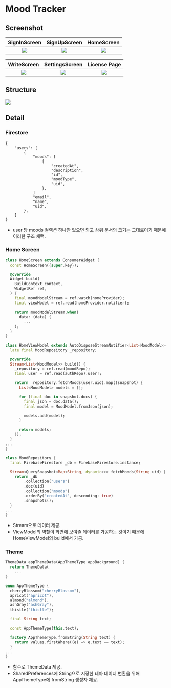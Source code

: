 # Mood Tracker

## Screenshot

| SignInScreen | SignUpScreen | HomeScreen |
| :-: | :-: | :-: |
| <img src="https://github.com/user-attachments/assets/2b8dd956-348a-4cb6-917f-849fce982ea4" with=200/> | <img src="https://github.com/user-attachments/assets/6f3e1f27-c321-4d55-aa56-acdbf49e88df" with=200/> | <img src="https://github.com/user-attachments/assets/9334b08b-af14-4ca0-985e-c2384a7cf51a" with=200/> |

| WriteScreen | SettingsScreen | License Page |
| :-: | :-: | :-: |
| <img src="https://github.com/user-attachments/assets/dea82adb-bfac-460c-864b-887b984f882a" with=200/> | <img src="https://github.com/user-attachments/assets/1757253f-fdf0-478e-829b-aa85cb6c1ef2" with=200/> | <img src="https://github.com/user-attachments/assets/e7b26d4a-2ace-407a-ae0c-fe9131545cc5" with=200/> |

## Structure
<img src="https://github.com/user-attachments/assets/c4c357bf-99f9-454c-8ca4-b7bd3ab08134" />

## Detail

### Firestore
```
{
    "users": [
        {
            "moods": [
                {
                    "createdAt",
                    "description",
                    "id",
                    "moodType",
                    "uid",
                },
            ]
            "email",
            "name",
            "uid",
        },
    ]
}
```
- user 당 moods 컬렉션 하나만 있으면 되고 상위 문서의 크기는 그대로이기 때문에 이러한 구조 채택.


### Home Screen
```dart
class HomeScreen extends ConsumerWidget {
  const HomeScreen({super.key});

  @override
  Widget build(
    BuildContext context,
    WidgetRef ref,
  ) {
    final moodModelStream = ref.watch(homeProvider);
    final viewModel = ref.read(homeProvider.notifier);

    return moodModelStream.when(
      data: (data) {
        ...
    );
  }
}

class HomeViewModel extends AutoDisposeStreamNotifier<List<MoodModel>> {
  late final MoodRepository _repository;

  @override
  Stream<List<MoodModel>> build() {
    _repository = ref.read(moodRepo);
    final user = ref.read(authRepo).user!;

    return _repository.fetchMoods(user.uid).map((snapshot) {
      List<MoodModel> models = [];

      for (final doc in snapshot.docs) {
        final json = doc.data();
        final model = MoodModel.fromJson(json);

        models.add(model);
      }

      return models;
    });
  }
...
}

class MoodRepository {
  final FirebaseFirestore _db = FirebaseFirestore.instance;

  Stream<QuerySnapshot<Map<String, dynamic>>> fetchMoods(String uid) {
    return _db
        .collection("users")
        .doc(uid)
        .collection("moods")
        .orderBy("createdAt", descending: true)
        .snapshots();
  }
...
}
```
- Stream으로 데이터 제공.
- ViewModel의 역할이 화면에 보여줄 데이터를 가공하는 것이기 때문에 HomeViewModel의 build에서 가공.


### Theme

```dart
ThemeData appThemeData(AppThemeType appBackground) {
  return ThemeData(
    ...
}

enum AppThemeType {
  cherryBlossom("cherryBlossom"),
  apricot("apricot"),
  almond("almond"),
  ashGray("ashGray"),
  thistle("thistle");

  final String text;

  const AppThemeType(this.text);

  factory AppThemeType.fromString(String text) {
    return values.firstWhere((e) => e.text == text);
  }
...
}
```
- 함수로 ThemeData 제공.
- SharedPreferences에 String으로 저장한 테마 데이터 변환을 위해 AppThemeType에 fromString 생성자 제공.
